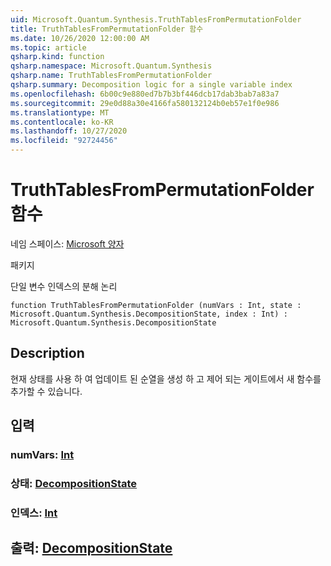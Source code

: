 ```yaml
---
uid: Microsoft.Quantum.Synthesis.TruthTablesFromPermutationFolder
title: TruthTablesFromPermutationFolder 함수
ms.date: 10/26/2020 12:00:00 AM
ms.topic: article
qsharp.kind: function
qsharp.namespace: Microsoft.Quantum.Synthesis
qsharp.name: TruthTablesFromPermutationFolder
qsharp.summary: Decomposition logic for a single variable index
ms.openlocfilehash: 6b00c9e880ed7b7b3bf446dcb17dab3bab7a83a7
ms.sourcegitcommit: 29e0d88a30e4166fa580132124b0eb57e1f0e986
ms.translationtype: MT
ms.contentlocale: ko-KR
ms.lasthandoff: 10/27/2020
ms.locfileid: "92724456"
---
```

# <a name="truthtablesfrompermutationfolder-function"></a>TruthTablesFromPermutationFolder 함수

네임 스페이스: [Microsoft 양자](xref:Microsoft.Quantum.Synthesis)

패키지 [](https://nuget.org/packages/)


단일 변수 인덱스의 분해 논리

```qsharp
function TruthTablesFromPermutationFolder (numVars : Int, state : Microsoft.Quantum.Synthesis.DecompositionState, index : Int) : Microsoft.Quantum.Synthesis.DecompositionState
```


## <a name="description"></a>Description

현재 상태를 사용 하 여 업데이트 된 순열을 생성 하 고 제어 되는 게이트에서 새 함수를 추가할 수 있습니다.

## <a name="input"></a>입력

### <a name="numvars--int"></a>numVars: [Int](xref:microsoft.quantum.lang-ref.int)




### <a name="state--decompositionstate"></a>상태: [DecompositionState](xref:Microsoft.Quantum.Synthesis.DecompositionState)




### <a name="index--int"></a>인덱스: [Int](xref:microsoft.quantum.lang-ref.int)





## <a name="output--decompositionstate"></a>출력: [DecompositionState](xref:Microsoft.Quantum.Synthesis.DecompositionState)

